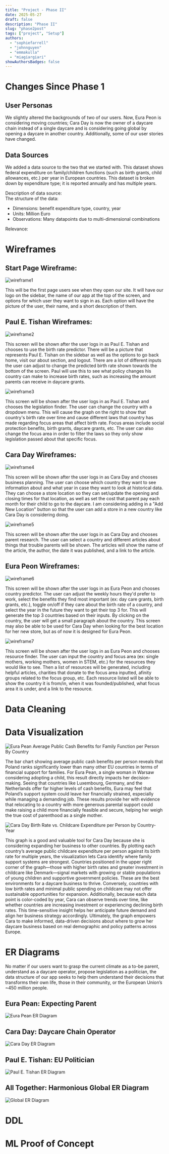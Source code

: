 ```yaml
---
title: "Project - Phase II"
date: 2025-05-27
draft: false
description: "Phase II"
slug: "phase2post"
tags: ["project", "Setup"]
authors:
  - "sophiefarrell"
  - "johnnguyen"
  - "emmakulla"
  - "miagiargiari"
showAuthorsBadges: false
---
```


# Changes Since Phase 1

## User Personas
We slightly altered the backgrounds of two of our users. Now, Eura Peon is considering moving countries; Cara Day is now the owner of a daycare chain instead of a single daycare and is considering going global by opening a daycare in another country. Additionally, some of our user stories have changed. 

## Data Sources
We added a data source to the two that we started with. This dataset shows federal expenditure on family/children functions (such as birth grants, child allowances, etc.) per year in European countries. This dataset is broken down by expenditure type; it is reported annually and has multiple years. 

Description of data source:  
The structure of the data:
- Dimensions: benefit expenditure type, country, year
- Units: Million Euro
- Observations: Many datapoints due to multi-dimensional combinations

Relevance: 

# Wireframes
## Start Page Wireframe: 
![wireframe1](/homeWireframe.jpeg)

This will be the first page users see when they open our site. It will have our logo on the sidebar, the name of our app at the top of the screen, and options for which user they want to sign in as. Each option will have the picture of the user, their name, and a short description of them. 

## Paul E. Tishan Wireframes: 
![wireframe2](/birthPredictorWireframe.jpeg)

This screen will be shown after the user logs in as Paul E. Tishan and chooses to use the birth rate predictor. There will be a picture that represents Paul E. Tishan on the sidebar as well as the options to go back home, visit our about section, and logout. There are a lot of different inputs the user can adjust to change the predicted birth rate shown towards the bottom of the screen. Paul will use this to see what policy changes his country can make to increase birth rates, such as increasing the amount parents can receive in daycare grants. 

![wireframe3](/legislationWireframe.jpeg)

This screen will be shown after the user logs in as Paul E. Tishan and chooses the legislation finder. The user can change the country with a dropdown menu. This will cause the graph on the right to show that country's birth rate over time and cause different laws that country has made regarding focus areas that affect birth rate. Focus areas include social protection benefits, birth grants, daycare grants, etc. The user can also change the focus area in order to filter the laws so they only show legislation passed about that specific focus. 

## Cara Day Wireframes: 
![wireframe4](/businessWireframe.jpeg)

This screen will be shown after the user logs in as Cara Day and chooses business planning. The user can choose which country they want to see information about and what year in case they want to look at historical data. They can choose a store location so they can set/update the opening and closing times for that location, as well as set the cost that parent pay each month for their child to go to the daycare. I am considering adding in a "Add New Location" button so that the user can add a store in a new country like Cara Day is considering doing. 

![wireframe5](/parentResearchWireframe.jpeg)

This screen will be shown after the user logs in as Cara Day and chooses parent research. The user can select a country and different articles about things that trouble parents will be shown. The articles will show the name of the article, the author, the date it was published, and a link to the article. 

## Eura Peon Wireframes: 
![wireframe6](/countryPredictorWireframe.jpeg)

This screen will be shown after the user logs in as Eura Peon and chooses country predictor. The user can adjust the weekly hours they'd prefer to work, select the benefits they find most important (ex: day care grants, birth grants, etc.), toggle on/off if they care about the birth rate of a country, and select the year in the future they want to get their top 3 for. This will generate the top 3 countries based on their inputs. By clicking on the country, the user will get a small paragraph about the country. This screen may also be able to be used for Cara Day when looking for the best location for her new store, but as of now it is designed for Eura Peon. 

![wireframe7](/resourceFinderWireframe.jpeg)

This screen will be shown after the user logs in as Eura Peon and chooses resource finder. The user can input the country and focus area (ex: single mothers, working mothers, women in STEM, etc.) for the resources they would like to see. Then a list of resources will be generated, including helpful articles, charities that donate to the focus area inputted, afinity groups related to the focus group, etc. Each resource listed will be able to show the country it is from/in, when it was founded/published, what focus area it is under, and a link to the resource. 

# Data Cleaning


# Data Visualization

![Eura Pean Average Public Cash Benefits for Family Function per Person By Country](/CashBenEU_BAR.png)

The bar chart showing average public cash benefits per person reveals that Poland ranks significantly lower than many other EU countries in terms of financial support for families. For Eura Pean, a single woman in Warsaw considering adopting a child, this result directly impacts her decision-making. Seeing that countries like Luxembourg, Germany, and the Netherlands offer far higher levels of cash benefits, Eura may feel that Poland’s support system could leave her financially strained, especially while managing a demanding job. These results provide her with evidence that relocating to a country with more generous parental support could make raising a child more financially feasible and secure, helping her weigh the true cost of parenthood as a single mother.

![Cara Day Birth Rate vs. Childcare Expenditure per Person by Country-Year](/BirthRateCARA_SCATTER.png)

This graph is a good and valuable tool for Cara Day because she is considering expanding her business to other countries. By plotting each country’s average public childcare expenditure per person against its birth rate for multiple years, the visualization lets Cara identify where family support systems are strongest. Countries positioned in the upper right corner of the graph—those with higher birth rates and greater investment in childcare like Denmark—signal markets with growing or stable populations of young children and supportive government policies. These are the best environments for a daycare business to thrive. Conversely, countries with low birth rates and minimal public spending on childcare may not offer sustainable opportunities for expansion. Additionally, because each data point is color-coded by year, Cara can observe trends over time, like whether countries are increasing investment or experiencing declining birth rates. This time-sensitive insight helps her anticipate future demand and align her business strategy accordingly. Ultimately, the graph empowers Cara to make informed, data-driven decisions about where to grow her daycare business based on real demographic and policy patterns across Europe.

# ER Diagrams

No matter if our users want to grasp the current climate as a to-be parent, understand as a daycare operator, propose legislation as a politician, the data structure of our app seeks to help them understand their decisions that transforms their own life, those in their community, or the European Union’s ~450 million people.

## Eura Pean: Expecting Parent
![Eura Pean ER Diagram](/P2_ER_EuraPean.png)

## Cara Day: Daycare Chain Operator
![Cara Day ER Diagram](/P2_ER_CaraDay.png)

## Paul E. Tishan: EU Politician
![Paul E. Tishan ER Diagram](/P2_ER_PaulETishan.png)

## All Together: Harmonious Global ER Diagram
![Global ER Diagram](/P2_ER_Global.png)

# DDL


# ML Proof of Concept
